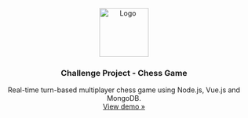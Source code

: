 <div align="center">
  <a>
    <img 
      src="https://cdn.pixabay.com/photo/2017/11/15/20/29/chess-2952456_1280.png"
      alt="Logo" 
      height="100" />
  </a>
  <h3 align="center">Challenge Project - Chess Game</h3>
  <p align="center">
    Real-time turn-based multiplayer chess game using Node.js, Vue.js and MongoDB.
    <br />
    <a href="https://main--velvety-gumption-38351d.netlify.app/">
      View demo »
    </a>
  </p>
</div>
